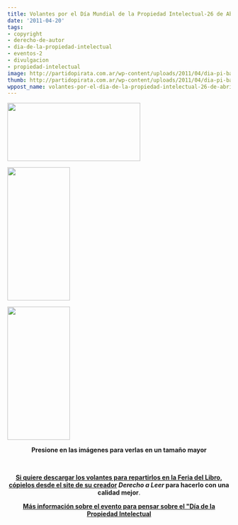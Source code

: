 ```yaml
---
title: Volantes por el Día Mundial de la Propiedad Intelectual-26 de Abril
date: '2011-04-20'
tags:
- copyright
- derecho-de-autor
- dia-de-la-propiedad-intelectual
- eventos-2
- divulgacion
- propiedad-intelectual
image: http://partidopirata.com.ar/wp-content/uploads/2011/04/dia-pi-banner-560.png
thumb: http://partidopirata.com.ar/wp-content/uploads/2011/04/dia-pi-banner-560.png
wppost_name: volantes-por-el-dia-de-la-propiedad-intelectual-26-de-abril
---
```


<a href="http://partidopirata.com.ar/wp-content/uploads/2011/04/dia-pi-banner-560.png"><img class="aligncenter size-medium wp-image-799" title="Día de la Propiedad Intelectual" src="http://partidopirata.com.ar/wp-content/uploads/2011/04/dia-pi-banner-560-300x131.png" alt="" width="300" height="131" /></a>

<a href="http://partidopirata.com.ar/wp-content/uploads/2011/04/volante-pi-evento-byn.png"><img class="size-medium wp-image-800" title="volante-pi-evento-byn" src="http://partidopirata.com.ar/wp-content/uploads/2011/04/volante-pi-evento-byn-141x300.png" alt="" width="141" height="300" /></a>


<a href="http://partidopirata.com.ar/wp-content/uploads/2011/04/volante-pi-evento-color1.png"><img class="size-medium wp-image-802" title="volante-pi-evento-color" src="http://partidopirata.com.ar/wp-content/uploads/2011/04/volante-pi-evento-color1-141x300.png" alt="" width="141" height="300" /></a>

<p style="text-align: center;"><strong>Presione en las imágenes para verlas en un tamaño mayor</strong></p>
&nbsp;
<p style="text-align: center;"><strong> <a href="http://www.derechoaleer.org/2011/04/criminalizados-por-la-11723-dia-mundial-propiedad-intelectual.html" target="_blank">Si quiere descargar los volantes para repartirlos en la Feria del Libro, cópielos desde el site de su creador</a> <em>Derecho a Leer</em> para hacerlo con una calidad mejor</strong>.</p>
<p style="text-align: center;"><strong><a href="http://partido-pirata.blogspot.com/2011/04/dia-mundial-de-la-propiedad-intelectual.html">Más información sobre el evento para pensar sobre el "Día de la Propiedad Intelectual</a></strong></p>

